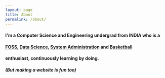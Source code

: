 ```yaml
---
layout: page
title: About
permalink: /about/
---
```


#### I'm a Computer Science and Engineering undergrad from **INDIA** who is a 
#### [FOSS](https://en.wikipedia.org/wiki/Free_and_open-source_software), [Data Science](https://en.wikipedia.org/wiki/Data_science), [System Administration](https://en.wikipedia.org/wiki/System_administrator) and [Basketball](https://en.wikipedia.org/wiki/Basketball) 
#### enthusiast, continuously learning by doing.
#### _(But making a website is fun too)_ 


<!--This is the base Jekyll theme. You can find out more info about customizing your Jekyll theme, as well as basic Jekyll usage documentation at [jekyllrb.com](https://jekyllrb.com/)

You can find the source code for Minima at GitHub:
[jekyll][jekyll-organization] /
[minima](https://github.com/jekyll/minima)

You can find the source code for Jekyll at GitHub:
[jekyll][jekyll-organization] /
[jekyll](https://github.com/jekyll/jekyll)
![test](/home/pr0PM/pr0pm.gihub.io/_site/assets/ml.jpg)
/home/pr0PM/pr0pm.gihub.io
[jekyll-organization]: https://github.com/jekyll
-->
